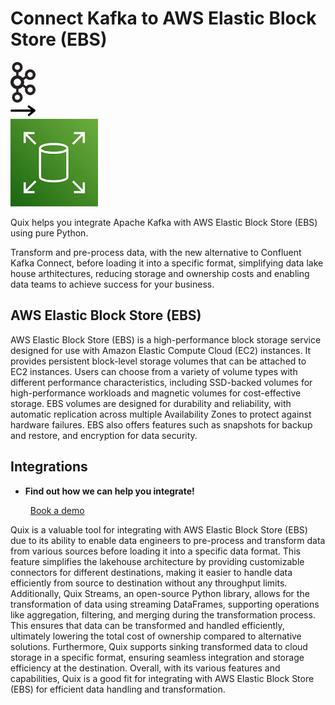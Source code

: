# Connect Kafka to AWS Elastic Block Store (EBS)

<div class="connect-images cards blog-grid-card" markdown>
<div>
<img src="../images/kafka_logo.png" width="40px" />
</div>
<div>
<img src="../images/arrow.svg" width="40px" />
</div>
<div>
<img src="./images/aws-elastic-block-store-(ebs-_1.jpg" />
</div>
</div>

Quix helps you integrate Apache Kafka with AWS Elastic Block Store (EBS) using pure Python.

Transform and pre-process data, with the new alternative to Confluent Kafka Connect, before loading it into a specific format, simplifying data lake house arthitectures, reducing storage and ownership costs and enabling data teams to achieve success for your business.

## AWS Elastic Block Store (EBS)

AWS Elastic Block Store (EBS) is a high-performance block storage service designed for use with Amazon Elastic Compute Cloud (EC2) instances. It provides persistent block-level storage volumes that can be attached to EC2 instances. Users can choose from a variety of volume types with different performance characteristics, including SSD-backed volumes for high-performance workloads and magnetic volumes for cost-effective storage. EBS volumes are designed for durability and reliability, with automatic replication across multiple Availability Zones to protect against hardware failures. EBS also offers features such as snapshots for backup and restore, and encryption for data security.

## Integrations

<div class="grid cards" markdown>

- __Find out how we can help you integrate!__

    <a class="md-button md-button--primary" href="https://share.hsforms.com/1iW0TmZzKQMChk0lxd_tGiw4yjw2?__hstc=175542013.2303933fbd746c0ac86d9ccbe9bc9100.1728383268831.1729603416735.1729620918855.31&__hssc=175542013.1.1729620918855&__hsfp=2132701734" target="_blank" style="margin:.5rem;">Book a demo</a>

</div>


Quix is a valuable tool for integrating with AWS Elastic Block Store (EBS) due to its ability to enable data engineers to pre-process and transform data from various sources before loading it into a specific data format. This feature simplifies the lakehouse architecture by providing customizable connectors for different destinations, making it easier to handle data efficiently from source to destination without any throughput limits. Additionally, Quix Streams, an open-source Python library, allows for the transformation of data using streaming DataFrames, supporting operations like aggregation, filtering, and merging during the transformation process. This ensures that data can be transformed and handled efficiently, ultimately lowering the total cost of ownership compared to alternative solutions. Furthermore, Quix supports sinking transformed data to cloud storage in a specific format, ensuring seamless integration and storage efficiency at the destination. Overall, with its various features and capabilities, Quix is a good fit for integrating with AWS Elastic Block Store (EBS) for efficient data handling and transformation.

